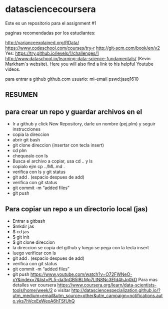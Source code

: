 # datasciencecoursera

Este es un repositorio  para el assignment #1

paginas recomendadas por los estudiantes:


http://varianceexplained.org/RData/
https://www.codeschool.com/courses/try-r
http://git-scm.com/book/en/v2
Yes: https://try.github.io/levels/1/challenges/1
http://www.dataschool.io/learning-data-science-fundamentals/ (Kevin Markham´s website). Here you will also find a link to his 
helpful Youtube videos.


para entrar a github
github.com
usuario: mi-email
pswd:jasq1610

## RESUMEN

## para crear  un repo y guardar archivos en el

* Ir a github y click New Repository, darle un nombre (pej.plm) y seguir instrucciones
* copia la direccion
* abrir git bash
* git clone direccion (insertar con tecla insert)
* cd plm
* chequealo con ls
* Busca el archivo a copiar,   usa cd .. y ls
* copialo ejm  cp ../ML.md .
* verifica con ls y git status
* git add . (espacio despues de add)
* verifica con git status
* git commit -m “added files”
* git push

## Para copiar un repo a un directorio local (jas)
* Entrar a gitbash
* $mkdir jas
* $ cd jas
* $ git init
* $ git clone direccion
* la direccion se copia del github y luego se pega con la tecla insert
* luego verificar con ls
* git add . (espacio despues de add)
* verifica con git status
* git commit -m “added files”
* git push
https://www.youtube.com/watch?v=O72FWNeO-xY&index=7&list=PL5-da3qGB5IBLMp7LtN8Nc3Efd4hJq0kD
Para mas detalles ver coursera
https://www.coursera.org/learn/data-scientists-tools/home/week/2
o visitar
http://datasciencespecialization.github.io/?utm_medium=email&utm_source=other&utm_campaign=notifications.auto.yks7hVcxEeWeoA6hTSfUhQ
